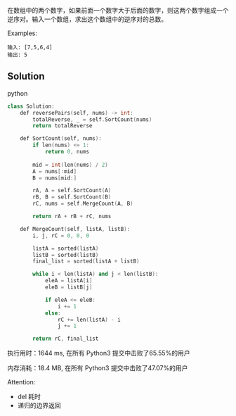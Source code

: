 在数组中的两个数字，如果前面一个数字大于后面的数字，则这两个数字组成一个逆序对。输入一个数组，求出这个数组中的逆序对的总数。



Examples:

```
输入: [7,5,6,4]
输出: 5
```

## Solution

python

```c++
class Solution:
    def reversePairs(self, nums) -> int:
        totalReverse, _ = self.SortCount(nums)
        return totalReverse

    def SortCount(self, nums):
        if len(nums) <= 1:
            return 0, nums
		
        mid = int(len(nums) / 2)
        A = nums[:mid]
        B = nums[mid:]

        rA, A = self.SortCount(A)
        rB, B = self.SortCount(B)
        rC, nums = self.MergeCount(A, B)

        return rA + rB + rC, nums

    def MergeCount(self, listA, listB):
        i, j, rC = 0, 0, 0

        listA = sorted(listA)
        listB = sorted(listB)
        final_list = sorted(listA + listB)

        while i < len(listA) and j < len(listB):
            eleA = listA[i]
            eleB = listB[j]

            if eleA <= eleB:
                i += 1
            else:
                rC += len(listA) - i
                j += 1

        return rC, final_list
```

执行用时：1644 ms, 在所有 Python3 提交中击败了65.55%的用户

内存消耗：18.4 MB, 在所有 Python3 提交中击败了47.07%的用户

Attention:
- del 耗时
- 递归的边界返回

